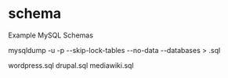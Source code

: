 schema
======

Example MySQL Schemas

mysqldump -u<user> -p --skip-lock-tables --no-data --databases <schema> > <schema>.sql


wordpress.sql
drupal.sql
mediawiki.sql
